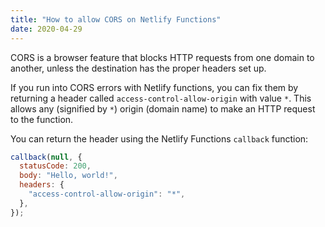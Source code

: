 ```yaml
---
title: "How to allow CORS on Netlify Functions"
date: 2020-04-29
---
```


CORS is a browser feature that blocks HTTP requests from one domain to another, unless the destination has the proper headers set up.

If you run into CORS errors with Netlify functions, you can fix them by returning a header called `access-control-allow-origin` with value `*`. This allows any (signified by `*`) origin (domain name) to make an HTTP request to the function.

You can return the header using the Netlify Functions `callback` function:

```javascript
callback(null, {
  statusCode: 200,
  body: "Hello, world!",
  headers: {
    "access-control-allow-origin": "*",
  },
});
```
